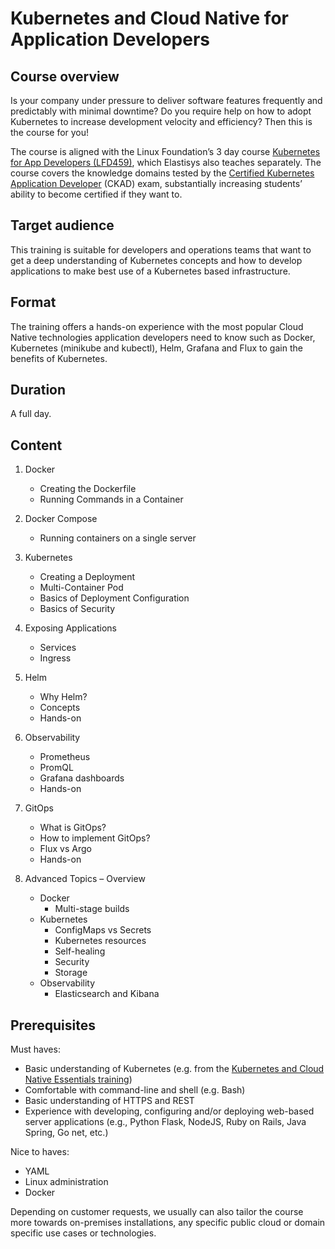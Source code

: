 # Kubernetes and Cloud Native for Application Developers

## Course overview

Is your company under pressure to deliver software features frequently and predictably with minimal downtime?
Do you require help on how to adopt Kubernetes to increase development velocity and efficiency?
Then this is the course for you!

The course is aligned with the Linux Foundation’s 3 day course [Kubernetes for App Developers (LFD459)](https://training.linuxfoundation.org/training/kubernetes-for-app-developers/), which Elastisys also teaches separately. The course covers the knowledge domains tested by the [Certified Kubernetes Application Developer](https://training.linuxfoundation.org/certification/certified-kubernetes-application-developer-ckad/) (CKAD) exam, substantially increasing students’ ability to become certified if they want to. 

## Target audience

This training is suitable for developers and operations teams that want to get a deep understanding of Kubernetes concepts and how to develop applications to make best use of a Kubernetes based infrastructure.

## Format

The training offers a hands-on experience with the most popular Cloud Native technologies application developers need to know such as Docker, Kubernetes (minikube and kubectl), Helm, Grafana and Flux to gain the benefits of Kubernetes.

## Duration

A full day.

## Content

1. Docker

    * Creating the Dockerfile
    * Running Commands in a Container

1. Docker Compose

    * Running containers on a single server

1. Kubernetes

    * Creating a Deployment
    * Multi-Container Pod
    * Basics of Deployment Configuration
    * Basics of Security

1. Exposing Applications

    * Services
    * Ingress

1. Helm

    * Why Helm?
    * Concepts
    * Hands-on

1. Observability

    * Prometheus
    * PromQL
    * Grafana dashboards
    * Hands-on

1. GitOps

    * What is GitOps?
    * How to implement GitOps?
    * Flux vs Argo
    * Hands-on

1. Advanced Topics – Overview

    * Docker
        * Multi-stage builds
    * Kubernetes
        * ConfigMaps vs Secrets
        * Kubernetes resources
        * Self-healing
        * Security
        * Storage
    * Observability
        * Elasticsearch and Kibana

## Prerequisites

Must haves:

* Basic understanding of Kubernetes (e.g. from the [Kubernetes and Cloud Native Essentials training](kubernetes-and-cloud-native-essentials.md))
* Comfortable with command-line and shell (e.g. Bash)
* Basic understanding of HTTPS and REST
* Experience with developing, configuring and/or deploying web-based server applications (e.g., Python Flask, NodeJS, Ruby on Rails, Java Spring, Go net, etc.)

Nice to haves:

* YAML
* Linux administration
* Docker

Depending on customer requests, we usually can also tailor the course more towards on-premises installations, any specific public cloud or domain specific use cases or technologies.
